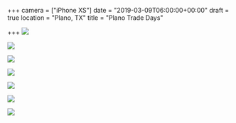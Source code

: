 +++
camera = ["iPhone XS"]
date = "2019-03-09T06:00:00+00:00"
draft = true
location = "Plano, TX"
title = "Plano Trade Days"

+++
![](https://res.cloudinary.com/tobyblog/image/upload/v1552180710/img/3092C5EB-BFB7-4C74-9522-63A923D64E83.jpg)
<!--more-->

![](https://res.cloudinary.com/tobyblog/image/upload/v1552180745/img/CAD11DE1-FC7A-430F-B197-D27E386705FB.jpg)

![](https://res.cloudinary.com/tobyblog/image/upload/v1552180785/img/38441FEC-FD2E-4B0E-8B11-A3D5889314F2.jpg)

![](https://res.cloudinary.com/tobyblog/image/upload/v1552180867/img/527C75F4-C34E-497F-BD2D-771C7609484A.jpg)

![](https://res.cloudinary.com/tobyblog/image/upload/v1552180905/img/92F18B60-3497-40F7-9289-CA2483D1191F.jpg)

![](https://res.cloudinary.com/tobyblog/image/upload/v1552180940/img/E4F04E85-1FD2-4D48-BC48-6D21B0D2BE63.jpg)

![](https://res.cloudinary.com/tobyblog/image/upload/v1552180979/img/656D245C-02E6-4DCB-86E4-43AEFD30C3AF.jpg)